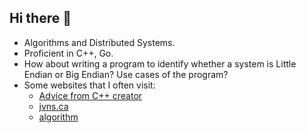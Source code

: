 ## Hi there 👋

- Algorithms and Distributed Systems.
- Proficient in C++, Go.
- How about writing a program to identify whether a system is Little Endian or Big Endian? Use cases of the program?
- Some websites that I often visit:
   - [Advice from C++ creator](https://www.i-programmer.info/news/99-professional/16556-advice-and-admissions-from-creator-of-c.html)
   - [jvns.ca](https://jvns.ca/)
   - [algorithm](https://codeforces.com/contest/1526/problem/C2 )
<!--
**AnkithReddy02/AnkithReddy02** is a ✨ _special_ ✨ repository because its `README.md` (this file) appears on your GitHub profile.

Here are some ideas to get you started:

- 🔭 I’m currently working on ...
- 🌱 I’m currently learning ...
- 👯 I’m looking to collaborate on ...
- 🤔 I’m looking for help with ...
- 💬 Ask me about ...
- 📫 How to reach me: ...
- 😄 Pronouns: ...
- ⚡ Fun fact: ...
-->
